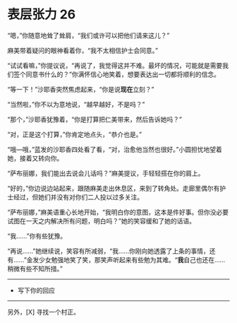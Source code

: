 # 表层张力 26

“嗯，”你随意地耸了耸肩，“我们或许可以把他们请来这儿？”

麻美带着疑问的眼神看着你，“我不太相信护士会同意。”

“试试看嘛，”你提议说，“再说了，我觉得这并不难。最坏的情况，可能就是需要我们签个同意书什么的？”你满怀信心地笑着，想要表达出一切都将顺利的信念。

“等一下！”沙耶香突然焦虑起来，“你是说**现在**立刻？”

“当然啦，”你不以为意地说，“越早越好，不是吗？”

“那个，”沙耶香犹豫着，“你是打算把仁美带来，然后告诉她吗？”

“对，正是这个打算，”你肯定地点头，“恭介也是。”

“哦—哦，”蓝发的沙耶香四处看了看，“对，治愈他当然也很好。”小圆担忧地望着她，接着又转向你。

“萨布丽娜，我们能出去说会儿话吗？”麻美提议，手轻轻搭在你的肩上。

“好的，”你边说边站起来，跟随麻美走出休息区，来到了转角处。走廊里偶尔有护士经过，但她们并没有对你们二人投以过多关注。

“萨布丽娜，”麻美语重心长地开始，“我明白你的意图，这本是件好事。但你没必要试图在一天之内解决所有问题，明白吗？”她的笑容缓和了她的话语。

“我……”你有些犹豫。

“再说……”她继续说，笑容有所减弱，“我……你刚向她透露了上条的事情，还有……”金发少女勉强地笑了笑，那笑声听起来有些勉为其难。“**我**自己也还在……稍微有些不知所措。”

---

- 写下你的回应

---

另外，[X] 寻找一个村正。
